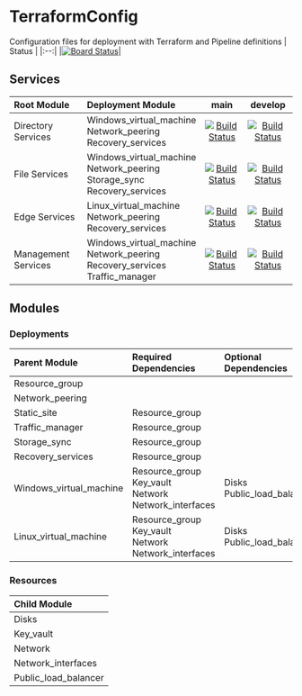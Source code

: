 # TerraformConfig
Configuration files for deployment with Terraform and Pipeline definitions
| Status |
|:--:|
|[![Board Status](https://dev.azure.com/wesleytrust/e877378a-4a78-460d-bcc8-36cef3decd0e/4f6e88ab-5c49-41c2-94c2-7429981e9a8a/_apis/work/boardbadge/928ae330-92c8-4f3e-8f73-2692da0ab73a?columnOptions=1)](https://dev.azure.com/wesleytrust/e877378a-4a78-460d-bcc8-36cef3decd0e/_boards/board/t/4f6e88ab-5c49-41c2-94c2-7429981e9a8a/Microsoft.EpicCategory/)|

## Services
| Root Module | Deployment Module  | main  | develop |
|:---|:---|:----: | :-----: |
| Directory Services | Windows_virtual_machine <br>Network_peering<br>Recovery_services |[![Build Status](https://dev.azure.com/wesleytrust/Terraform/_apis/build/status/DirectoryServices/SVC-CP%3BENV-P%3B%20Directory%20Services?branchName=main)](https://dev.azure.com/wesleytrust/Terraform/_build/latest?definitionId=41&branchName=main)|[![Build Status](https://dev.azure.com/wesleytrust/Terraform/_apis/build/status/DirectoryServices/SVC-CP%3BENV-D%3B%20Directory%20Services?branchName=develop)](https://dev.azure.com/wesleytrust/Terraform/_build/latest?definitionId=44&branchName=develop)|
| File Services | Windows_virtual_machine <br>Network_peering<br>Storage_sync<br>Recovery_services |[![Build Status](https://dev.azure.com/wesleytrust/Terraform/_apis/build/status/FileServices/SVC-CP%3BENV-P%3B%20File%20Services?branchName=main)](https://dev.azure.com/wesleytrust/Terraform/_build/latest?definitionId=42&branchName=main)|[![Build Status](https://dev.azure.com/wesleytrust/Terraform/_apis/build/status/FileServices/SVC-CP%3BENV-D%3B%20File%20Services?branchName=develop)](https://dev.azure.com/wesleytrust/Terraform/_build/latest?definitionId=45&branchName=develop)|
| Edge Services | Linux_virtual_machine <br>Network_peering<br>Recovery_services |[![Build Status](https://dev.azure.com/wesleytrust/Terraform/_apis/build/status/EdgeServices/SVC-NW%3BENV-P%3B%20Edge%20Services?branchName=main)](https://dev.azure.com/wesleytrust/Terraform/_build/latest?definitionId=43&branchName=main)|[![Build Status](https://dev.azure.com/wesleytrust/Terraform/_apis/build/status/EdgeServices/SVC-NW%3BENV-D%3B%20Edge%20Services?branchName=develop)](https://dev.azure.com/wesleytrust/Terraform/_build/latest?definitionId=46&branchName=develop)|
| Management Services | Windows_virtual_machine <br>Network_peering<br>Recovery_services<br>Traffic_manager|[![Build Status](https://dev.azure.com/wesleytrust/Terraform/_apis/build/status/ManagementServices/SVC-CP%3BENV-P%3B%20Management%20Services?branchName=main)](https://dev.azure.com/wesleytrust/Terraform/_build/latest?definitionId=47&branchName=main)|[![Build Status](https://dev.azure.com/wesleytrust/Terraform/_apis/build/status/ManagementServices/SVC-CP%3BENV-D%3B%20Management%20Services?branchName=develop)](https://dev.azure.com/wesleytrust/Terraform/_build/latest?definitionId=50&branchName=develop)|

## Modules
### Deployments
| Parent Module | Required Dependencies | Optional Dependencies
| :---------------------- | :---------------------- | :---------------------- |
| Resource_group      |  |
| Network_peering    | |
| Static_site       | Resource_group |
| Traffic_manager     | Resource_group |
| Storage_sync    | Resource_group |
| Recovery_services    | Resource_group |
| Windows_virtual_machine | Resource_group<br>Key_vault<br>Network<br>Network_interfaces | Disks<br>Public_load_balancer |
| Linux_virtual_machine  | Resource_group<br>Key_vault<br>Network<br>Network_interfaces | Disks<br>Public_load_balancer |

### Resources
| Child Module |
| :---------------------- |
| Disks |
| Key_vault |
| Network |
| Network_interfaces |
| Public_load_balancer |